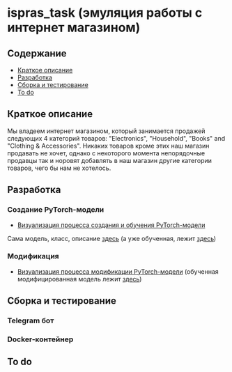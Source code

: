 # ispras_task (эмуляция работы с интернет магазином)
## Содержание
 - [Краткое описание](#краткое-описание)
 - [Разработка](#разработка)
 - [Сборка и тестирование](#сборка-и-тестирование)
 - [To do](#to-do)


## Краткое описание

Мы владеем интернет магазином, который занимается продажей следующих 4 категорий товаров:  "Electronics", "Household", "Books" and "Clothing & Accessories". Никаких товаров кроме этих наш магазин продавать не хочет, однако с некоторого момента непорядочные продавцы так и норовят добавлять в наш магазин другие категории товаров, чего бы нам не хотелось.


## Разработка

### Создание PyTorch-модели

 - [Визуализация процесса создания и обучения PyTorch-модели](zeropoint/EtextClassificationFastTextLSTM.ipynb)

Сама модель, класс, описание [здесь](mylib/mymodel.py) (а уже обученная, лежит [здесь](zeropoint/saved_model.pt))

### Модификация
 - [Визуализация процесса модификации PyTorch-модели](firstpoint/newEtextAndOtherClassification.ipynb)
(обученная модифицированная модель лежит [здесь](firstpoint/new_model.pt))
## Сборка и тестирование

### Telegram бот
### Docker-контейнер


## To do
